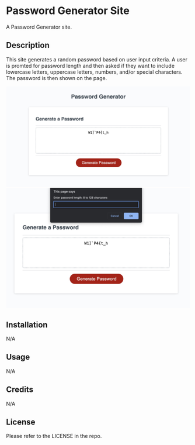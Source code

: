 # Password Generator Site
A Password Generator site.

## Description

This site generates a random password based on user input criteria. A user is promted for password length and then asked if they want to include lowercase letters, uppercase letters, numbers, and/or special characters.
The password is then shown on the page.

![Image of deployed site 1](./Develop/images/pwGen1.jpg "Password showing on page.")
![Image of deployed site 1](./Develop/images/pwGen2.jpg "Promt for a new password showing on page.")

## Installation

N/A

## Usage

N/A

## Credits

N/A

## License

Please refer to the LICENSE in the repo.